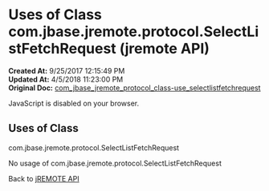 # Uses of Class com.jbase.jremote.protocol.SelectListFetchRequest (jremote API)

**Created At:** 9/25/2017 12:15:49 PM  
**Updated At:** 4/5/2018 11:23:00 PM  
**Original Doc:** [com_jbase_jremote_protocol_class-use_selectlistfetchrequest](https://docs.jbase.com/39271-class-use/com_jbase_jremote_protocol_class-use_selectlistfetchrequest)  

<!--<br>    try {<br>        if (location.href.indexOf('is-external=true') == -1) {<br>            parent.document.title="Uses of Class com.jbase.jremote.protocol.SelectListFetchRequest (jremote   API)";<br>        }<br>    }<br>    catch(err) {<br>    }<br>//-->
JavaScript is disabled on your browser.



<!--<br>  allClassesLink = document.getElementById("allclasses\_navbar\_top");<br>  if(window==top) {<br>    allClassesLink.style.display = "block";<br>  }<br>  else {<br>    allClassesLink.style.display = "none";<br>  }<br>  //-->

## Uses of Class
com.jbase.jremote.protocol.SelectListFetchRequest

No usage of com.jbase.jremote.protocol.SelectListFetchRequest

Back to [jREMOTE API](com_jbase_jremote_package-summary)
